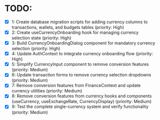 # TODO:

- [x] 1: Create database migration scripts for adding currency columns to transactions, wallets, and budgets tables (priority: High)
- [x] 2: Create useCurrencyOnboarding hook for managing currency selection state (priority: High)
- [x] 3: Build CurrencyOnboardingDialog component for mandatory currency selection (priority: High)
- [x] 4: Update AuthContext to integrate currency onboarding flow (priority: High)
- [x] 5: Simplify CurrencyInput component to remove conversion features (priority: Medium)
- [x] 6: Update transaction forms to remove currency selection dropdowns (priority: Medium)
- [x] 7: Remove conversion features from FinanceContext and update currency utilities (priority: Medium)
- [x] 8: Remove conversion features from currency hooks and components (useCurrency, useExchangeRate, CurrencyDisplay) (priority: Medium)
- [x] 9: Test the complete single-currency system and verify functionality (priority: Medium)

